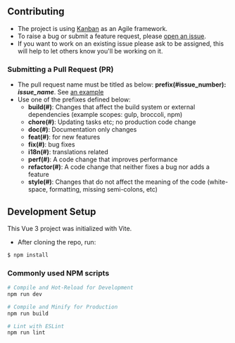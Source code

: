 ## Contributing
- The project is using [Kanban]() as an Agile framework.
- To raise a bug or submit a feature request, please [open an issue](https://github.com/moghwan/web.bouayad.app/issues/new).
- If you want to work on an existing issue please ask to be assigned, this will help to let others know you'll be working on it.

### Submitting a Pull Request (PR)
- The pull request name must be titled as below: **prefix(#issue_number): _issue_name_**. See [an example](https://github.com/moghwan/web.bouayad.app/pull/22)
- Use one of the prefixes defined below:
  - **build(#)**: Changes that affect the build system or external dependencies (example scopes: gulp, broccoli, npm)
  - **chore(#)**: Updating tasks etc; no production code change
  - **doc(#)**: Documentation only changes
  - **feat(#)**: for new features
  - **fix(#)**: bug fixes
  - **i18n(#)**: translations related
  - **perf(#)**: A code change that improves performance
  - **refactor(#)**: A code change that neither fixes a bug nor adds a feature
  - **style(#)**: Changes that do not affect the meaning of the code (white-space, formatting, missing semi-colons, etc)

## Development Setup
This Vue 3 project was initialized with Vite.
- After cloning the repo, run:
```sh
$ npm install
```

### Commonly used NPM scripts
```sh
# Compile and Hot-Reload for Development
npm run dev

# Compile and Minify for Production
npm run build

# Lint with ESLint
npm run lint
```

